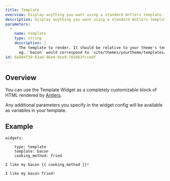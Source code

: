 ```yaml
---
title: Template
overview: Display anything you want using a standard Antlers template.
description: Display anything you want using a standard Antlers template from your theme.
parameters:
  -
    name: template
    type: string
    description: |
      The template to render. It should be relative to your theme's template directory.
      eg. `bacon` would correspond to `site/themes/yourtheme/templates/bacon.html`.
id: 6e884f39-63ad-46e0-9ce9-703463fccedf
---
```

## Overview

You can use the Template Widget as a completely customizable block of HTML rendered by [Antlers](/antlers).

Any additional parameters you specify in the widget config will be available as variables in your template.

## Example

``` .language-yaml
widgets:
  -
    type: template
    template: bacon
    cooking_method: fried
```

```
I like my bacon {{ cooking_method }}!
```

``` .language-output
I like my bacon fried!
```

